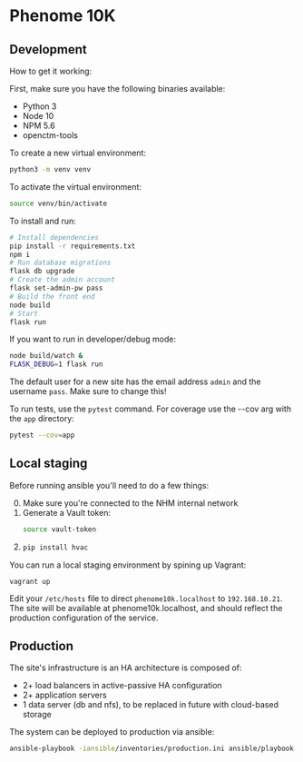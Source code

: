 # Phenome 10K

## Development

How to get it working:

First, make sure you have the following binaries available:
 - Python 3
 - Node 10
 - NPM 5.6
 - openctm-tools

To create a new virtual environment:

```bash
python3 -m venv venv
```

To activate the virtual environment:

```bash
source venv/bin/activate
```

To install and run:

```bash
# Install dependencies
pip install -r requirements.txt
npm i
# Run database migrations
flask db upgrade
# Create the admin account
flask set-admin-pw pass
# Build the front end
node build
# Start
flask run
```

If you want to run in developer/debug mode:

```bash
node build/watch &
FLASK_DEBUG=1 flask run
```

The default user for a new site has the email address `admin` and the username `pass`.
Make sure to change this!

To run tests, use the `pytest` command. For coverage use the --cov arg with the `app` directory:

```bash
pytest --cov=app
```

## Local staging

Before running ansible you'll need to do a few things:

0. Make sure you're connected to the NHM internal network
1. Generate a Vault token:
   ```bash
   source vault-token
   ```
2. ```bash
   pip install hvac
   ```

You can run a local staging environment by spining up Vagrant:

```
vagrant up
```

Edit your `/etc/hosts` file to direct `phenome10k.localhost` to `192.168.10.21`.
The site will be available at phenome10k.localhost, and should reflect the production configuration
of the service.

## Production

The site's infrastructure is an HA architecture is composed of:
 - 2+ load balancers in active-passive HA configuration
 - 2+ application servers
 - 1 data server (db and nfs), to be replaced in future with cloud-based storage

The system can be deployed to production via ansible:

```bash
ansible-playbook -iansible/inventories/production.ini ansible/playbook.yml -e@ansible/group_vars/production/main.yml -k -K  -ua-paulk6
```